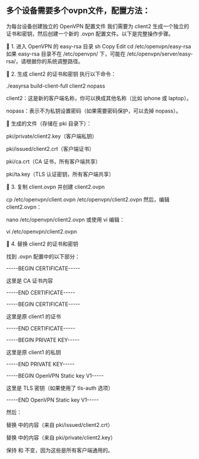 

## 多个设备需要多个ovpn文件，配置方法：


为每台设备创建独立的 OpenVPN 配置文件
我们需要为 client2 生成一个独立的证书和密钥，然后创建一个新的 .ovpn 配置文件。以下是完整操作步骤。

🔹 1. 进入 OpenVPN 的 easy-rsa 目录
sh
Copy
Edit
cd /etc/openvpn/easy-rsa
如果 easy-rsa 目录不在 /etc/openvpn/ 下，可能在 /etc/openvpn/server/easy-rsa/，请根据你的系统调整路径。

🔹 2. 生成 client2 的证书和密钥
执行以下命令：


./easyrsa build-client-full client2 nopass

client2：这是新的客户端名称，你可以换成其他名称（比如 iphone 或 laptop）。

nopass：表示不为私钥设置密码（如果需要密码保护，可以去掉 nopass）。

🔸 生成的文件（存储在 pki 目录下）：

pki/private/client2.key（客户端私钥）

pki/issued/client2.crt（客户端证书）

pki/ca.crt（CA 证书，所有客户端共享）

pki/ta.key（TLS 认证密钥，所有客户端共享）

🔹 3. 复制 client.ovpn 并创建 client2.ovpn

cp /etc/openvpn/client.ovpn /etc/openvpn/client2.ovpn
然后，编辑 client2.ovpn：


nano /etc/openvpn/client2.ovpn
或使用 vi 编辑：

vi /etc/openvpn/client2.ovpn

🔹 4. 替换 client2 的证书和密钥

找到 .ovpn 配置中的以下部分：


<ca>

  -----BEGIN CERTIFICATE-----

   这里是 CA 证书内容

-----END CERTIFICATE-----

</ca>


<cert>
-----BEGIN CERTIFICATE-----
  
 这里是原 client1 的证书

-----END CERTIFICATE-----

</cert>


<key>
-----BEGIN PRIVATE KEY-----
  
这里是原 client1 的私钥

-----END PRIVATE KEY-----

</key>


<tls-auth>
-----BEGIN OpenVPN Static key V1-----
  
这里是 TLS 密钥（如果使用了 tls-auth 选项）

-----END OpenVPN Static key V1-----

</tls-auth>

然后：

替换 <cert> 中的内容（来自 pki/issued/client2.crt）

替换 <key> 中的内容（来自 pki/private/client2.key）

保持 <ca> 和 <tls-auth> 不变，因为这些是所有客户端通用的。
